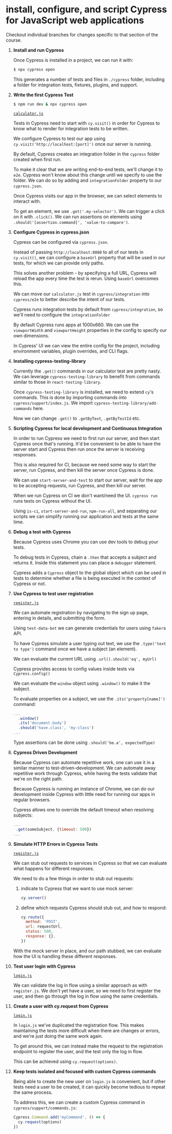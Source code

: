 # install, configure, and script Cypress for JavaScript web applications

Checkout individual branches for changes specific to that section of the course.

1. **Install and run Cypress**

   Once Cypress is installed in a project, we can run it with:

   ```bash
   $ npx cypress open
   ```

   This generates a number of tests and files in `./cypress` folder, including
   a folder for integration tests, fixtures, plugins, and support.

2. **Write the first Cypress Test**

   ```bash
   $ npm run dev & npx cypress open
   ```

   [`calculator.js`](./cypress/e2e/calculator.js)

   Tests in Cypress need to start with `cy.visit()` in order for Cypress to know
   what to render for integration tests to be written.

   We configure Cypress to test our app using `cy.visit('http://localhost:[port]')`
   once our server is running.

   By default, Cypress creates an integration folder in the `cypress` folder
   created when first run.

   To make it clear that we are writing end-to-end tests, we'll change it to
   `e2e`. Cypress won't know about this change until we specify to use the
   folder. We can do so by adding and `integrationFolder` property to our
   `cypress.json`.

   Once Cypress visits our app in the browser, we can select elements to
   interact with.

   To get an element, we use `.get('.my-selector')`. We can trigger a click on
   it with `.click()`. We can run assertions on elements using
   `.should('[assertion.command]', 'value-to-compare')`.

3. **Configure Cypress in cypress.json**

   Cypress can be configured via `cypress.json`.

   Instead of passing `http://localhost:8080` to all of our tests in
   `cy.visit()`, we can configure a `baseUrl` property that will be used in our
   tests, for which we can provide only paths.

   This solves another problem - by specifying a full URL, Cypress will reload
   the app every time the test is rerun. Using `baseUrl` overcomes this.

   We can move our `calculator.js` test in `cypress/integration` into
   `cypress/e2e` to better describe the intent of our tests.

   Cypress runs integration tests by default from `cypress/integration`, so
   we'll need to configure the `integrationFolder`

   By default Cypress runs apps at 1000x660. We can use the `viewportWidth` and
   `viewportHeight` properties in the config to specify our own dimensions.

   In Cypress' UI we can view the entire config for the project, including
   environment variables, plugin overrides, and CLI flags.

4. **Installing cypress-testing-library**

   Currently the `.get()` commands in our calculator test are pretty nasty. We
   can leverage `cypress-testing-library` to benefit from commands similar to
   those in `react-testing-library`.

   Once `cypress-testing-library` is installed, we need to extend `cy`'s
   commands. This is done by importing commands into
   `cypress/support/index.js`. We import `cypress-testing-library/add-commands` here.

   Now we can change `.get()` to `.getByText`, `.getByTestId` etc.

5. **Scripting Cypress for local development and Continuous Integration**

   In order to run Cypress we need to first run our server, and then start
   Cypress once that's running. It'd be convenient to be able to have the
   server start and Cypress then run once the server is receiving responses.

   This is also required for CI, because we need some way to start the server,
   run Cypress, and then kill the server once Cypress is done.

   We can use `start-server-and-test` to start our server, wait for the app to
   be accepting requests, run Cypress, and then kill our server.

   When we run Cypress on CI we don't want/need the UI. `cypress run` runs tests
   on Cypress without the UI.

   Using `is-ci`, `start-server-and-run`, `npm-run-all`, and separating our
   scripts we can simplify running our application and tests at the same time.

6. **Debug a test with Cypress**

   Because Cypress uses Chrome you can use dev tools to debug your tests.

   To debug tests in Cypress, chain a `.then` that accepts a subject and
   returns it. Inside this statement you can place a `debugger` statement.

   Cypress adds a `Cypress` object to the global object which can be used in
   tests to determine whether a file is being executed in the context of
   Cypress or not.

7. **Use Cypress to test user registration**

   [`register.js`](./cypress/e2e/register.js)

   We can automate registration by navigating to the sign up page, entering in
   details, and submitting the form.

   Using `test-data-bot` we can generate credentials for users using `faker`s
   API.

   To have Cypress simulate a user typing out text, we use the `.type('text to type')`
   command once we have a subject (an element).

   We can evaluate the current URL using `.url().should('eq', myUrl)`

   Cypress provides access to config values inside tests via `Cypress.config()`

   We can evaluate the `window` object using `.window()` to make it the
   subject.

   To evaluate properties on a subject, we use the `.its('property[name]')`
   command:

   ```javascript
   ...
     .window()
     .its('document.body')
     .should('have.class', 'my-class')
   ...
   ```

   Type assertions can be done using `.should('be.a', expectedType)`

8. **Cypress Driven Development**

   Because Cypress can automate repetitive work, one can use it in a similar
   manner to test-driven-development. We can automate away repetitive work
   through Cypress, while having the tests validate that we're on the right
   path.

   Because Cypress is running an instance of Chrome, we can do our development
   inside Cypress with little need for running our apps in regular browsers.

   Cypress allows one to override the default timeout when resolving subjects:

   ```javascript
   ...
    .get(someSubject, {timeout: 500})
   ...
   ```

9. **Simulate HTTP Errors in Cypress Tests**

   [`register.js`](./cypress/e2e/register.js)

   We can stub out requests to services in Cypress so that we can evaluate what
   happens for different responses.

   We need to do a few things in order to stub out requests:

   1. indicate to Cypress that we want to use mock server:

      ```javascript
      cy.server()
      ```

   2. define which requests Cypress should stub out, and how to respond:

      ```javascript
      cy.route({
        method: 'POST',
        url: requestUrl,
        status: 500,
        response: {},
      })
      ```

   With the mock server in place, and our path stubbed, we can evaluate how the
   UI is handling these different responses.

10. **Test user login with Cypress**

    [`login.js`](./cypress/e2e/login.js)

    We can validate the log in flow using a similar approach as with
    `register.js`. We don't yet have a user, so we need to first register the
    user, and then go through the log in flow using the same credentials.

11. **Create a user with cy.request from Cypress**

    [`login.js`](./cypress/e2e/login.js)

    In `login.js` we've duplicated the registration flow. This makes maintaining
    the tests more difficult when there are changes or errors, and we're just
    doing the same work again.

    To get around this, we can instead make the request to the registration
    endpoint to register the user, and the test only the log in flow.

    This can be achieved using `cy.request(options)`.

12. **Keep tests isolated and focused with custom Cypress commands**

    Being able to create the new user on `login.js` is convenient, but if other
    tests need a user to be created, it can quickly become tedious to repeat the
    same process.

    To address this, we can create a custom Cypress command in
    `cypress/support/commands.js`:

    ```javascript
    Cypress.Command.add('myCommand', () => {
      cy.request(options)
    })
    ```

